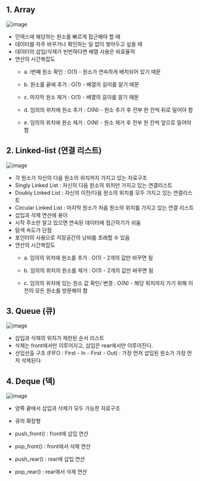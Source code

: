 ## 1. Array

![image](https://user-images.githubusercontent.com/61968474/94548701-12432780-028c-11eb-9b17-df2c44d24f55.png)

- 인덱스에 해당하는 원소를 빠르게 접근해야 할 때
- 데이터를 자주 바꾸거나 확인하는 일 없이 쌓아두고 싶을 때
- 데이터의 삽입/삭제가 빈번하다면 배열 사용은 비효율적
- 연산의 시간복잡도
  - a. i번째 원소 확인 : O(1) - 원소가 연속하게 배치되어 있기 때문

  - b. 원소를 끝에 추가 : O(1) - 배열의 길이를 알기 때문

  - c. 마지막 원소 제거 : O(1) - 배열의 길이를 알기 때문

  - d. 임의의 위치에 원소 추가 : O(N) - 원소 추가 후 전부 한 칸씩 뒤로 밀어야 함

  - e. 임의의 위치에 원소 제거 : O(N) - 원소 제거 후 전부 한 칸씩 앞으로 밀어야 함



## 2. Linked-list (연결 리스트)

![image](https://user-images.githubusercontent.com/61968474/94561461-ff861e00-029e-11eb-92bd-7b0bef266e20.png)

- 각 원소가 자신의 다음 원소의 위치까지 가지고 있는 자료구조
- Singly Linked List : 자신의 다음 원소의 위치만 가지고 있는 연결리스트
- Doubly Linked List : 자신의 이전/다음 원소의 위치를 모두 가지고 있는 연결리스트
- Circular Linked List : 마지막 원소가 처음 원소의 위치를 가지고 있는 연결 리스트
- 삽입과 삭제 연산에 용이
- 시작 주소만 알고 있으면 연속된 데이터에 접근하기가 쉬움
- 탐색 속도가 단점
- 포인터의 사용으로 저장공간의 낭비를 초래할 수 있음
- 연산의 시간복잡도
  - a. 임의의 위치에 원소를 추가 : O(1) - 2개의 값만 바꾸면 됨

  - b. 임의의 위치의 원소를 제거 : O(1) - 2개의 값만 바꾸면 됨

  - c. 임의의 위치에 있는 원소 값 확인/ 변경 : O(N) - 해당 위치까지 가기 위해 이전의 모든 원소를 방문해야 함



## 3. Queue (큐)

![image](https://user-images.githubusercontent.com/61968474/94561522-19bffc00-029f-11eb-91dc-dc0007fd8b80.png)

- 삽입과 삭제의 위치가 제한된 순서 리스트
- 삭제는 front에서만 이루어지고, 삽입은 rear에서만 이루어진다.
- 선입선출 구조 (FIFO : First - In - First - Out) : 가장 먼저 삽입된 원소가 가장 먼저 삭제된다.

## 4. Deque (덱)

![image](https://user-images.githubusercontent.com/61968474/94561565-27758180-029f-11eb-84e1-64fb9a14d550.png)

- 양쪽 끝에서 삽입과 삭제가 모두 가능한 자료구조
- 큐의 확장형

- push_front() : front에 삽입 연산
- pop_front() : front에서 삭제 연산
- push_rear() : rear에 삽입 연산
- pop_rear() : rear에서 삭제 연산
